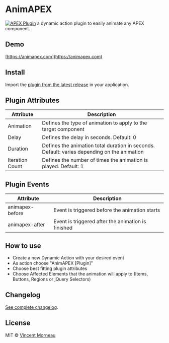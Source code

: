 # AnimAPEX
[![APEX Plugin](https://cdn.rawgit.com/Dani3lSun/apex-github-badges/b7e95341/badges/apex-plugin-badge.svg)](https://cdn.rawgit.com/Dani3lSun/apex-github-badges)
a dynamic action plugin to easily animate any APEX component.

## Demo
[https://animapex.com](https://animapex.com)

## Install
Import the [plugin from the latest release](https://github.com/vincentmorneau/animapex/releases/latest) in your application.

## Plugin Attributes
Attribute | Description
--- | ---
Animation | Defines the type of animation to apply to the target component
Delay | Defines the delay in seconds. Default: 0
Duration | Defines the animation total duration in seconds. Default: varies depending on the animation
Iteration Count | Defines the number of times the animation is played. Default: 1

## Plugin Events
Attribute | Description
--- | ---
animapex-before | Event is triggered before the animation starts
animapex-after | Event is triggered after the animation is finished

## How to use
- Create a new Dynamic Action with your desired event
- As action choose "AnimAPEX [Plugin]"
- Choose best fitting plugin attributes
- Choose Affected Elements that the animation will apply to (Items, Buttons, Regions or jQuery Selectors)

## Changelog
[See complete changelog](changelog.md).

## License
MIT © [Vincent Morneau](http://vmorneau.me)

